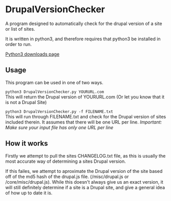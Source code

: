 # DrupalVersionChecker
A program designed to automatically check for the drupal version of a site or list of sites.

It is written in python3, and therefore requires that python3 be installed in order to run.

[Python3 downloads page](https://www.python.org/downloads/)
## Usage

This program can be used in one of two ways.

`python3 DrupalVersionChecker.py YOURURL.com`  
This will return the Drupal version of YOURURL.com (Or let you know that it is not a Drupal Site)

`python3 DrupalVersionChecker.py -f FILENAME.txt`  
This will run through FILENAME.txt and check for the Drupal version of sites included therein. It assumes that there will be one URL per line.
*Important: Make sure your input file has only one URL per line*

## How it works

Firstly we attempt to pull the sites CHANGELOG.txt file, as this is usually the most accurate way of determining a sites Drupal version.

If this failes, we attempt to aproximate the Drupal version of the site based off of the md5 hash of the drupal.js file. (/misc/drupal.js or /core/misc/drupal.js).
While this doesn't always give us an exact version, it will still definitely determine if a site is a Drupal site, and give a general idea of how up to date it is.